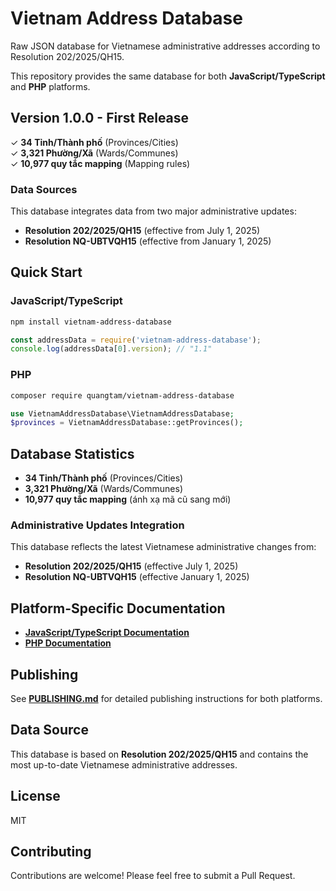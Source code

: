 # Vietnam Address Database

Raw JSON database for Vietnamese administrative addresses according to Resolution 202/2025/QH15.

This repository provides the same database for both **JavaScript/TypeScript** and **PHP** platforms.

## Version 1.0.0 - First Release

✓ **34 Tỉnh/Thành phố** (Provinces/Cities)  
✓ **3,321 Phường/Xã** (Wards/Communes)  
✓ **10,977 quy tắc mapping** (Mapping rules)

### Data Sources

This database integrates data from two major administrative updates:

- **Resolution 202/2025/QH15** (effective from July 1, 2025)
- **Resolution NQ-UBTVQH15** (effective from January 1, 2025)

## Quick Start

### JavaScript/TypeScript

```bash
npm install vietnam-address-database
```

```javascript
const addressData = require('vietnam-address-database');
console.log(addressData[0].version); // "1.1"
```

### PHP

```bash
composer require quangtam/vietnam-address-database
```

```php
use VietnamAddressDatabase\VietnamAddressDatabase;
$provinces = VietnamAddressDatabase::getProvinces();
```

## Database Statistics

- **34 Tỉnh/Thành phố** (Provinces/Cities)  
- **3,321 Phường/Xã** (Wards/Communes)  
- **10,977 quy tắc mapping** (ánh xạ mã cũ sang mới)

### Administrative Updates Integration

This database reflects the latest Vietnamese administrative changes from:

- **Resolution 202/2025/QH15** (effective July 1, 2025)
- **Resolution NQ-UBTVQH15** (effective January 1, 2025)

## Platform-Specific Documentation

- **[JavaScript/TypeScript Documentation](README-JS.md)**
- **[PHP Documentation](README-PHP.md)**

## Publishing

See **[PUBLISHING.md](PUBLISHING.md)** for detailed publishing instructions for both platforms.

## Data Source

This database is based on **Resolution 202/2025/QH15** and contains the most up-to-date Vietnamese administrative addresses.

## License

MIT

## Contributing

Contributions are welcome! Please feel free to submit a Pull Request.
